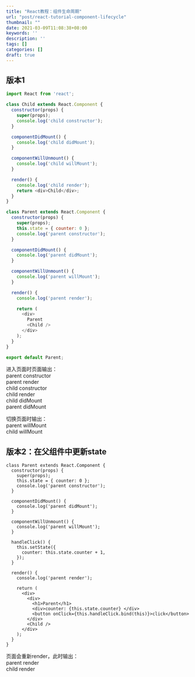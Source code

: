 ```yaml
---
title: "React教程：组件生命周期"
url: "post/react-tutorial-component-lifecycle"
thumbnail: ""
date: 2021-03-09T11:08:38+08:00
keywords: ''
description: ''
tags: []
categories: []
draft: true
---
```


## 版本1

```javascript
import React from 'react';

class Child extends React.Component {
  constructor(props) {
    super(props);
    console.log('child constructor');
  }

  componentDidMount() {
    console.log('child didMount');
  }

  componentWillUnmount() {
    console.log('child willMount');
  }

  render() {
    console.log('child render');
    return <div>Child</div>;
  }
}

class Parent extends React.Component {
  constructor(props) {
    super(props);
    this.state = { counter: 0 };
    console.log('parent constructor');
  }

  componentDidMount() {
    console.log('parent didMount');
  }

  componentWillUnmount() {
    console.log('parent willMount');
  }

  render() {
    console.log('parent render');

    return (
      <div>
        Parent
        <Child />
      </div>
    );
  }
}

export default Parent;
```

进入页面时页面输出：   
parent constructor  
parent render  
child constructor  
child render  
child didMount  
parent didMount  

切换页面时输出：  
parent willMount  
child willMount  


## 版本2：在父组件中更新state 

```
class Parent extends React.Component {
  constructor(props) {
    super(props);
    this.state = { counter: 0 };
    console.log('parent constructor');
  }

  componentDidMount() {
    console.log('parent didMount');
  }

  componentWillUnmount() {
    console.log('parent willMount');
  }

  handleClick() {
    this.setState({
      counter: this.state.counter + 1,
    });
  }

  render() {
    console.log('parent render');

    return (
      <div>
        <div>
          <h1>Parent</h1>
          <div>counter: {this.state.counter} </div>
          <button onClick={this.handleClick.bind(this)}>click</button>
        </div>
        <Child />
      </div>
    );
  }
}
```

页面会重新render，此时输出：  
parent render  
child render  




